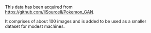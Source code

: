 This data has been acquired from https://github.com/llSourcell/Pokemon_GAN.

It comprises of about 100 images and is added to be used as a smaller dataset for modest machines.
